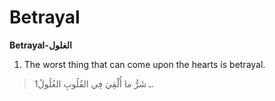 Betrayal
========

**Betrayal-الغلول**

1. The worst thing that can come upon the hearts is betrayal.

> 1ـ شَرُّ ما أُلْقِيَ فِي القُلُوبِ الغُلُولُ.


